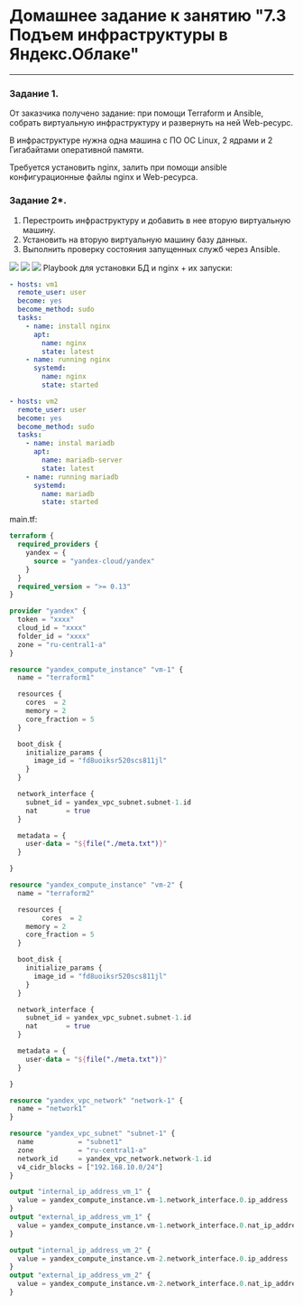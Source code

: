 # Домашнее задание к занятию "7.3 Подъем инфраструктуры в Яндекс.Облаке"
---

### Задание 1. 

От заказчика получено задание: при помощи Terraform и Ansible, собрать виртуальную инфраструктуру и развернуть на ней Web-ресурс. 

В инфраструктуре нужна одна машина с ПО ОС Linux, 2 ядрами и 2 Гигабайтами оперативной памяти. 

Требуется установить nginx, залить при помощи ansible конфигурационные файлы nginx и Web-ресурса. 
 
### Задание 2*.

1. Перестроить инфраструктуру и добавить в нее вторую виртуальную машину. 
2. Установить на вторую виртуальную машину базу данных. 
3. Выполнить проверку состояния запущенных служб через Ansible.

![](https://github.com/guillotine666/nah/blob/7.1/virtualization/homeworks/tmp/7/terraform/7.3.1.png)
![](https://github.com/guillotine666/nah/blob/7.1/virtualization/homeworks/tmp/7/terraform/7.3.2.png)
![](https://github.com/guillotine666/nah/blob/7.1/virtualization/homeworks/tmp/7/terraform/7.3.3.png)
Playbook для установки БД и nginx + их запуски:
```yaml
- hosts: vm1
  remote_user: user
  become: yes
  become_method: sudo
  tasks:
    - name: install nginx
      apt:
        name: nginx
        state: latest
    - name: running nginx
      systemd:
        name: nginx
        state: started

- hosts: vm2
  remote_user: user
  become: yes
  become_method: sudo
  tasks:
    - name: instal mariadb
      apt:
        name: mariadb-server
        state: latest
    - name: running mariadb
      systemd:
        name: mariadb
        state: started
```
main.tf:
```terraform
terraform {
  required_providers {
    yandex = {
      source = "yandex-cloud/yandex"
    }
  }
  required_version = ">= 0.13"
}

provider "yandex" {
  token = "xxxx"
  cloud_id = "xxxx"
  folder_id = "xxxx"
  zone = "ru-central1-a"
}

resource "yandex_compute_instance" "vm-1" {
  name = "terraform1"

  resources {
    cores  = 2
    memory = 2
    core_fraction = 5
  }

  boot_disk {
    initialize_params {
      image_id = "fd8uoiksr520scs811jl"
    }
  }

  network_interface {
    subnet_id = yandex_vpc_subnet.subnet-1.id
    nat       = true
  }

  metadata = {
    user-data = "${file("./meta.txt")}"
  }

}

resource "yandex_compute_instance" "vm-2" {
  name = "terraform2"

  resources {
        cores  = 2
    memory = 2
    core_fraction = 5
  }

  boot_disk {
    initialize_params {
      image_id = "fd8uoiksr520scs811jl"
    }
  }

  network_interface {
    subnet_id = yandex_vpc_subnet.subnet-1.id
    nat       = true
  }

  metadata = {
    user-data = "${file("./meta.txt")}"
  }

}

resource "yandex_vpc_network" "network-1" {
  name = "network1"
}

resource "yandex_vpc_subnet" "subnet-1" {
  name           = "subnet1"
  zone           = "ru-central1-a"
  network_id     = yandex_vpc_network.network-1.id
  v4_cidr_blocks = ["192.168.10.0/24"]
}

output "internal_ip_address_vm_1" {
  value = yandex_compute_instance.vm-1.network_interface.0.ip_address
}
output "external_ip_address_vm_1" {
  value = yandex_compute_instance.vm-1.network_interface.0.nat_ip_address
}

output "internal_ip_address_vm_2" {
  value = yandex_compute_instance.vm-2.network_interface.0.ip_address
}
output "external_ip_address_vm_2" {
  value = yandex_compute_instance.vm-2.network_interface.0.nat_ip_address
}
```
